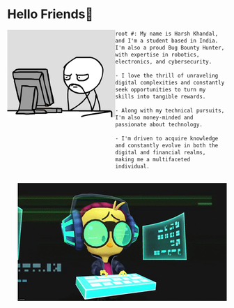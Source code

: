 # Hello Friends👋

<div>
  
  <img align="left" src="https://github.com/Hk-Hacker-Harsh/Hk-Hacker-Harsh/blob/Root/Files/gif2.gif" width="248" height="200" />

</div>


```
root #: My name is Harsh Khandal, and I'm a student based in India. I'm also a proud Bug Bounty Hunter, with expertise in robotics, electronics, and cybersecurity.

- I love the thrill of unraveling digital complexities and constantly seek opportunities to turn my skills into tangible rewards.

- Along with my technical pursuits, I'm also money-minded and passionate about technology.

- I'm driven to acquire knowledge and constantly evolve in both the digital and financial realms, making me a multifaceted individual.

```


<br>

<img align="right" src="https://github.com/Hk-Hacker-Harsh/Hk-Hacker-Harsh/blob/Root/Files/gif1.gif" width="480" height="270" />

<br>


<!--
**Hk-Hacker-Harsh/Hk-Hacker-Harsh** is a ✨ _special_ ✨ repository because its `README.md` (this file) appears on your GitHub profile.

Here are some ideas to get you started:

- 🔭 I’m currently working on ...
- 🌱 I’m currently learning ...
- 👯 I’m looking to collaborate on ...
- 🤔 I’m looking for help with ...
- 💬 Ask me about ...
- 📫 How to reach me: ...
- 😄 Pronouns: ...
- ⚡ Fun fact: ...
-->
